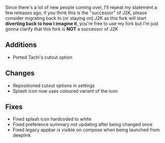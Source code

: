 <!-- Formatting
## Additions

## Changes

## Fixes

## Other
-->
Since there's a lot of new people coming over, I'll repeat my statement a few releases ago, if you think this is the "successor" of J2K, please consider migrating back to (or staying on) J2K as this fork will start **diverting back to how I imagine it**, you're free to use my fork but I'm just gonna clarify that this fork is **NOT** a successor of J2K

## Additions
- Ported Tachi's cutout option

## Changes
- Repositioned cutout options in settings
- Splash icon now uses coloured variant of the icon

## Fixes
- Fixed splash icon hardcoded to white
- Fixed preference summary not updating after being changed once
- Fixed legacy appbar is visible on compose when being launched from deeplink
